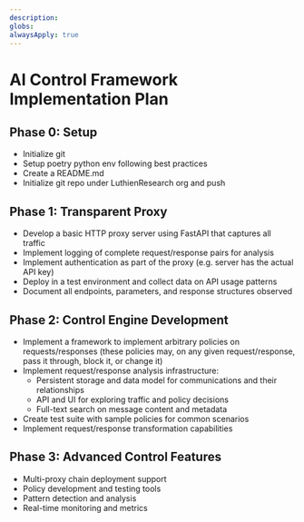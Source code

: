 ```yaml
---
description:
globs:
alwaysApply: true
---
```

# AI Control Framework Implementation Plan


## Phase 0: Setup
 - Initialize git
 - Setup poetry python env following best practices
 - Create a README.md
 - Initialize git repo under LuthienResearch org and push

## Phase 1: Transparent Proxy
- Develop a basic HTTP proxy server using FastAPI that captures all traffic
- Implement logging of complete request/response pairs for analysis
- Implement authentication as part of the proxy (e.g. server has the actual API key)
- Deploy in a test environment and collect data on API usage patterns
- Document all endpoints, parameters, and response structures observed

## Phase 2: Control Engine Development
- Implement a framework to implement arbitrary policies on requests/responses (these policies may, on any given request/response, pass it through, block it, or change it)
- Implement request/response analysis infrastructure:
  - Persistent storage and data model for communications and their relationships
  - API and UI for exploring traffic and policy decisions
  - Full-text search on message content and metadata
- Create test suite with sample policies for common scenarios
- Implement request/response transformation capabilities

## Phase 3: Advanced Control Features
- Multi-proxy chain deployment support
- Policy development and testing tools
- Pattern detection and analysis
- Real-time monitoring and metrics
